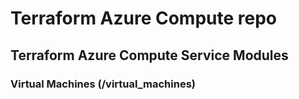 # Terraform Azure Compute repo
## Terraform Azure Compute Service Modules
### Virtual Machines (/virtual_machines)

